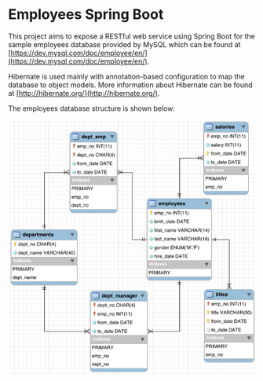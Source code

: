 Employees Spring Boot
=====================

This project aims to expose a RESTful web service using Spring Boot for the sample employees database provided by MySQL which can be found at [https://dev.mysql.com/doc/employee/en/](https://dev.mysql.com/doc/employee/en/).

Hibernate is used mainly with annotation-based configuration to map the database to object models. More information about Hibernate can be found at [http://hibernate.org/](http://hibernate.org/).

The employees database structure is shown below:

![Employees database structure](https://github.com/william8th/EmployeesSpringBoot/blob/master/employees-structure.png "Employees database structure")